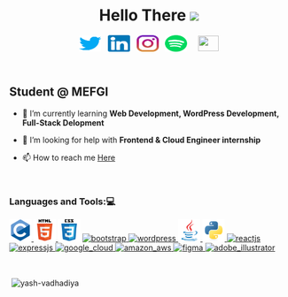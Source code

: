 
<h1 align="center">Hello There <img src="https://user-images.githubusercontent.com/42378118/110234147-e3259600-7f4e-11eb-95be-0c4047144dea.gif" width="40"></h1>
<link rel="stylesheet" type="text/css" media="all" href="mark.css" />


<p align="center">
<a href="https://twitter.com/YVadhadiya" target="blank"><img align="center" src="./Assets/twitter.svg" alt="Yash_Vadhadiya" height="30" width="40" /></a> &nbsp;
<a href="https://linkedin.com/in/yash-vadhadiya" target="blank"><img align="center" src="./Assets/linkedin.svg" alt="yash-vadhadiya" height="30" width="40" /></a> &nbsp;
<a href="https://instagram.com/_______yash___" target="blank"><img align="center" src="./Assets/instagram.svg" alt="yash-vadhadiya" height="30" width="40" /></a> &nbsp;
<a href="https://open.spotify.com/user/31gmgvznpqjk6anonhgjc5xflmau" target="blank"><img align="center" src="./Assets/spotify.svg" alt="" height="30" width="40" /></a> &nbsp; &nbsp;
<a href="mailto:yashvadhadiaj@gmail.com" target="blank"><img align="center" src="https://upload.wikimedia.org/wikipedia/commons/7/7e/Gmail_icon_%282020%29.svg" alt="" height="28" width="37" /></a>
</p></br> 
 &#9; <h2 class="Text" align="left">Student @ MEFGI</h2>

- 🌱 I’m currently learning **Web Development, WordPress Development, Full-Stack Delopment**

- 🤝 I’m looking for help with **Frontend & Cloud Engineer internship**

- 📫 How to reach me <u>[Here](mailto:yashvadhadiaj@gmail.com)</u>


</br> 

<h3 class = "Text" align="left">Languages and Tools:💻</h3>
<p align="left">
<a href="https://www.cprogramming.com/" target="_blank"> <img src="https://raw.githubusercontent.com/devicons/devicon/master/icons/c/c-original.svg" alt="c" width="40" height="40"/> </a> 
<a href="https://www.w3.org/html/" target="_blank"> <img src="https://raw.githubusercontent.com/devicons/devicon/master/icons/html5/html5-original-wordmark.svg" alt="html5" width="40" height="40"/> </a>
<a href="https://www.w3schools.com/css/" target="_blank"> <img src="https://raw.githubusercontent.com/devicons/devicon/master/icons/css3/css3-original-wordmark.svg" alt="css3" width="40" height="40"/></a>
<a href="https://getbootstrap.com/" target="_blank"> <img src="https://www.vectorlogo.zone/logos/getbootstrap/getbootstrap-icon.svg" alt="bootstrap" width="40" height="40"/> </a>
<a href="https://www.wordpress.com/" target="_blank"> <img src="https://www.vectorlogo.zone/logos/wordpress/wordpress-icon.svg" alt="wordpress" width="40" height="40"/> </a> 
<a href="https://www.java.com" target="_blank"> <img src="https://raw.githubusercontent.com/devicons/devicon/master/icons/java/java-original.svg" alt="java" width="40" height="40"/> </a>
<a href="https://www.python.org" target="_blank"> <img src="https://raw.githubusercontent.com/devicons/devicon/master/icons/python/python-original.svg" alt="python" width="40" height="40"/> </a> 
<a href="https://www.reactjs.com/" target="_blank"> <img src="https://www.vectorlogo.zone/logos/reactjs/reactjs-icon.svg" alt="reactjs" width="40" height="40"/> </a>
<a href="https://expressjs.com/" target="_blank"> <img src="https://www.vectorlogo.zone/logos/expressjs/expressjs-icon.svg" alt="expressjs" width="40" height="40"/> </a>
<a href="https://console.cloud.google.com/" target="_blank"> <img src="https://www.vectorlogo.zone/logos/google_cloud/google_cloud-icon.svg" alt="google_cloud" width="40" height="40"/> </a>
<a href="https://aws.amazon.com/console/" target="_blank"> <img src="https://www.vectorlogo.zone/logos/amazon_aws/amazon_aws-icon.svg" alt="amazon_aws" width="40" height="40"/> </a>
<a href="https://www.figma.com/" target="_blank"> <img src="https://www.vectorlogo.zone/logos/figma/figma-icon.svg" alt="figma" width="40" height="40"/> </a>
<a href="https://www.adobe.com/in/products/illustrator.html" target="_blank"> <img src="https://www.vectorlogo.zone/logos/adobe_illustrator/adobe_illustrator-icon.svg" alt="adobe_illustrator" width="40" height="40"/> </a> 
</p>
</br> 
<p>&nbsp;<img align="center" src="https://github-readme-stats.vercel.app/api?username=YashVadhadiya&show_icons=true&locale=en" alt="yash-vadhadiya" /></p>


